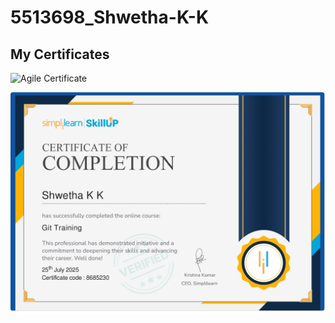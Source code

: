 # 5513698_Shwetha-K-K

## My Certificates

![Agile Certificate](SDLC/agile_certificate.png)

![Git Certificate](GIT/Certificates/git_certificate.jpg)
